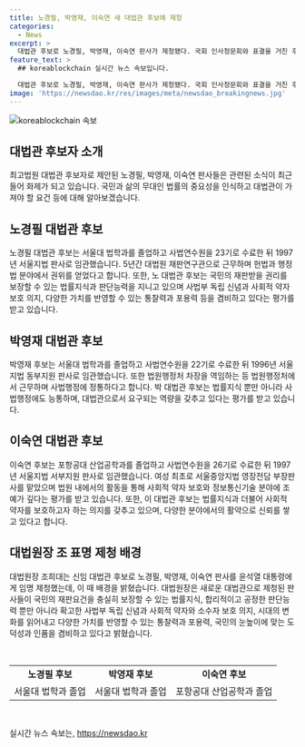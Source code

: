 ```yaml
---
title: 노경필, 박영재, 이숙연 새 대법관 후보에 제청
categories:
  - News
excerpt: >
  대법관 후보로 노경필, 박영재, 이숙연 판사가 제청됐다. 국회 인사청문회와 표결을 거친 후 윤 대통령의 정식 임명을 받을 예정이다. 각 후보는 전문적인 법률지식과 판단능력은 물론, 독립 신념과 약자 보호 의지, 다양한 가치를 반영할 수 있는 포용력을 갖추고 있다. 이숙연 후보는 여성 최초로 영장전담 부장판사를 맡았으며, AI 연구회장으로도 활동한 바 있다. 각각의 후보는 강점을 갖추고 있으며, 대통령의 임명을 기다리고 있다.
feature_text: >
  ## koreablockchain 실시간 뉴스 속보입니다.

  대법관 후보로 노경필, 박영재, 이숙연 판사가 제청됐다. 국회 인사청문회와 표결을 거친 후 윤 대통령의 정식 임명을 받을 예정이다. 각 후보는 전문적인 법률지식과 판단능력은 물론, 독립 신념과 약자 보호 의지, 다양한 가치를 반영할 수 있는 포용력을 갖추고 있다. 이숙연 후보는 여성 최초로 영장전담 부장판사를 맡았으며, AI 연구회장으로도 활동한 바 있다. 각각의 후보는 강점을 갖추고 있으며, 대통령의 임명을 기다리고 있다.
image: 'https://newsdao.kr/res/images/meta/newsdao_breakingnews.jpg'
---
```


<p><img src="https://newsdao.kr/res/images/meta/newsdao_breakingnews.jpg" alt="koreablockchain 속보" /></p>

<h2 data-ke-size="size26">대법관 후보자 소개</h2>

<p data-ke-size="size16">최고법원 대법관 후보자로 제안된 노경필, 박영재, 이숙연 판사들은 관련된 소식이 최근 들어 화제가 되고 있습니다. 국민과 삶의 무대인 법률의 중요성을 인식하고 대법관이 가져야 할 요건 등에 대해 알아보겠습니다.</p>

<h2 data-ke-size="size24">노경필 대법관 후보</h2>

<p data-ke-size="size16">노경필 대법관 후보는 서울대 법학과를 졸업하고 사법연수원을 23기로 수료한 뒤 1997년 서울지법 판사로 임관했습니다. 5년간 대법원 재판연구관으로 근무하며 헌법과 행정법 분야에서 권위를 얻었다고 합니다. 또한, 노 대법관 후보는 국민의 재판받을 권리를 보장할 수 있는 법률지식과 판단능력을 지니고 있으며 사법부 독립 신념과 사회적 약자 보호 의지, 다양한 가치를 반영할 수 있는 통찰력과 포용력 등을 겸비하고 있다는 평가를 받고 있습니다.</p>

<h2 data-ke-size="size24">박영재 대법관 후보</h2>

<p data-ke-size="size16">박영재 후보는 서울대 법학과를 졸업하고 사법연수원을 22기로 수료한 뒤 1996년 서울지법 동부지원 판사로 임관했습니다. 또한 법원행정처 차장을 역임하는 등 법원행정처에서 근무하며 사법행정에 정통하다고 합니다. 박 대법관 후보는 법률지식 뿐만 아니라 사법행정에도 능통하며, 대법관으로서 요구되는 역량을 갖추고 있다는 평가를 받고 있습니다.</p>

<h2 data-ke-size="size24">이숙연 대법관 후보</h2>

<p data-ke-size="size16">이숙연 후보는 포항공대 산업공학과를 졸업하고 사법연수원을 26기로 수료한 뒤 1997년 서울지법 서부지원 판사로 임관했습니다. 여성 최초로 서울중앙지법 영장전담 부장판사를 맡았으며 법원 내에서의 활동을 통해 사회적 약자 보호와 정보통신기술 분야에 조예가 깊다는 평가를 받고 있습니다. 또한, 이 대법관 후보는 법률지식과 더불어 사회적 약자를 보호하고자 하는 의지를 갖추고 있으며, 다양한 분야에서의 활약으로 신뢰를 쌓고 있다고 합니다.</p>

<h2 data-ke-size="size24">대법원장 조 표명 제청 배경</h2>

<p data-ke-size="size16">대법원장 조희대는 신임 대법관 후보로 노경필, 박영재, 이숙연 판사를 윤석열 대통령에게 임명 제청했는데, 이 때 배경을 밝혔습니다. 대법원장은 새로운 대법관으로 제청된 판사들이 국민의 재판요건을 충실히 보장할 수 있는 법률지식, 합리적이고 공정한 판단능력 뿐만 아니라 확고한 사법부 독립 신념과 사회적 약자와 소수자 보호 의지, 시대의 변화를 읽어내고 다양한 가치를 반영할 수 있는 통찰력과 포용력, 국민의 눈높이에 맞는 도덕성과 인품을 겸비하고 있다고 밝혔습니다.</p>

<p data-ke-size="size16">&nbsp;</p>

<table>
    <tbody>
        <tr>
            <td style="text-align: center; height: 17px;"><b>노경필 후보</b></td>
            <td style="text-align: center; height: 17px;"><b>박영재 후보</b></td>
            <td style="text-align: center; height: 17px;"><b>이숙연 후보</b></td>
        </tr>
        <tr>
            <td style="height: 17px;">서울대 법학과 졸업</td>
            <td style="height: 17px;">서울대 법학과 졸업</td>
            <td style="height: 17px;">포항공대 산업공학과 졸업</td>
        </tr>
    </tbody>
</table>

<p data-ke-size="size16">&nbsp;</p>
실시간 뉴스 속보는, <a href="https://newsdao.kr" rel="dofollow">https://newsdao.kr</a>


